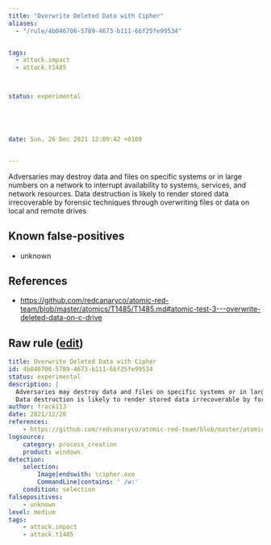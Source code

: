 ```yaml
---
title: "Overwrite Deleted Data with Cipher"
aliases:
  - "/rule/4b046706-5789-4673-b111-66f25fe99534"


tags:
  - attack.impact
  - attack.t1485



status: experimental





date: Sun, 26 Dec 2021 12:09:42 +0100


---
```


Adversaries may destroy data and files on specific systems or in large numbers on a network to interrupt availability to systems, services, and network resources.
Data destruction is likely to render stored data irrecoverable by forensic techniques through overwriting files or data on local and remote drives


<!--more-->


## Known false-positives

* unknown



## References

* https://github.com/redcanaryco/atomic-red-team/blob/master/atomics/T1485/T1485.md#atomic-test-3---overwrite-deleted-data-on-c-drive


## Raw rule ([edit](https://github.com/SigmaHQ/sigma/edit/master/rules/windows/process_creation/proc_creation_win_susp_cipher.yml))
```yaml
title: Overwrite Deleted Data with Cipher
id: 4b046706-5789-4673-b111-66f25fe99534
status: experimental
description: |
  Adversaries may destroy data and files on specific systems or in large numbers on a network to interrupt availability to systems, services, and network resources.
  Data destruction is likely to render stored data irrecoverable by forensic techniques through overwriting files or data on local and remote drives
author: frack113
date: 2021/12/26
references:
    - https://github.com/redcanaryco/atomic-red-team/blob/master/atomics/T1485/T1485.md#atomic-test-3---overwrite-deleted-data-on-c-drive
logsource:
    category: process_creation
    product: windows
detection:
    selection:
        Image|endswith: \cipher.exe
        CommandLine|contains: ' /w:'
    condition: selection
falsepositives:
    - unknown
level: medium
tags:
    - attack.impact
    - attack.t1485
```
